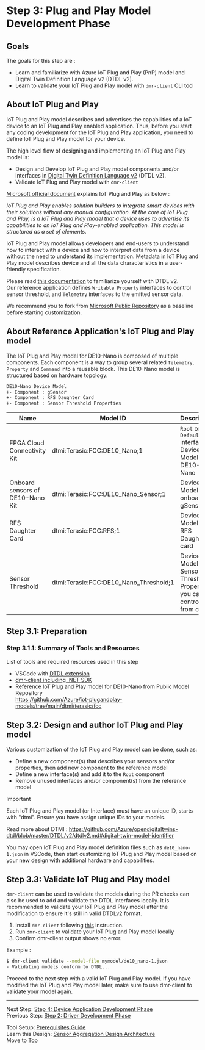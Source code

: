 # Step 3: Plug and Play Model Development Phase

## Goals

The goals for this step are :

- Learn and familiarize with Azure IoT Plug and Play (PnP) model and Digital Twin Definition Language v2 (DTDL v2).
- Learn to validate your IoT Plug and Play model with `dmr-client` CLI tool

## About IoT Plug and Play

IoT Plug and Play model describes and advertises the capabilities of a IoT device to an IoT Plug and Play enabled application. Thus, before you start any coding development for the IoT Plug and Play application, you need to define IoT Plug and Play model for your device.

The high level flow of designing and implementing an IoT Plug and Play model is:

- Design and Develop IoT Plug and Play model components and/or interfaces in [Digital Twin Definition Language v2](https://aka.ms/dtdl) (DTDL v2).
- Validate IoT Plug and Play model with `dmr-client`

[Microsoft official document](:https://docs.microsoft.com/en-us/azure/iot-develop/overview-iot-plug-and-play) explains IoT Plug and Play as below :

*IoT Plug and Play enables solution builders to integrate smart devices with their solutions without any manual configuration. At the core of IoT Plug and Play, is a IoT Plug and Play model that a device uses to advertise its capabilities to an IoT Plug and Play-enabled application. This model is structured as a set of elements.*  

IoT Plug and Play model allows developers and end-users to understand how to interact with a device and how to interpret data from a device without the need to understand its implementation. Metadata in IoT Plug and Play model describes device and all the data characteristics in a user-friendly specification.

Please read [this documentation](https://docs.microsoft.com/en-us/azure/iot-develop/concepts-modeling-guide) to familiarize yourself with DTDL v2.  
Our reference application defines `Writable Property` interfaces to control sensor threshold, and `Telemetry` interfaces to the emitted sensor data.

We recommend you to fork from [Microsoft Public Repository](https://github.com/Azure/iot-plugandplay-models/tree/main/dtmi/terasic/fcc) as a baseline before starting customization.

## About Reference Application's IoT Plug and Play model

The IoT Plug and Play model for DE10-Nano is composed of multiple components. Each component is a way to group several related `Telemetry`, `Property` and `Command` into a reusable block. This DE10-Nano model is structured based on hardware topology:  

```bash
DE10-Nano Device Model  
+- Component : gSensor  
+- Component : RFS Daughter Card  
+- Component : Sensor Threshold Properties  
```

| Name                             | Model ID                               | Description                                               |
|----------------------------------|----------------------------------------|-----------------------------------------------------------|
| FPGA Cloud Connectivity Kit      | dtmi:Terasic:FCC:DE10_Nano;1           | `Root` or `Default` interface.  Device Model of DE10-Nano |
| Onboard sensors of DE10-Nano Kit | dtmi:Terasic:FCC:DE10_Nano_Sensor;1    | Device Model of onboard gSensor                           |
| RFS Daughter Card                | dtmi:Terasic:FCC:RFS;1                 | Device Model of RFS Daughter card                         |
| Sensor Threshold                 | dtmi:Terasic:FCC:DE10_Nano_Threshold;1 | Device Model for Sensor Threshold Properties you can control from cloud.|

## Step 3.1: Preparation

### Step 3.1.1: Summary of Tools and Resources

List of tools and required resources used in this step

- VSCode with [DTDL extension](https://marketplace.visualstudio.com/items?itemName=vsciot-vscode.vscode-dtdl)
- [dmr-client including .NET SDK](https://github.com/Azure/iot-plugandplay-models/blob/main/README.md#install-the-dmr-client-command-line-tool)
- Reference IoT Plug and Play model for DE10-Nano from Public Model Repository  
    <https://github.com/Azure/iot-plugandplay-models/tree/main/dtmi/terasic/fcc>

## Step 3.2: Design and author IoT Plug and Play model

Various customization of the IoT Plug and Play model can be done, such as:

- Define a new component(s) that describes your sensors and/or properties, then add new component to the reference model
- Define a new interface(s) and add it to the `Root` component
- Remove unused interfaces and/or component(s) from the reference model

> [!IMPORTANT]  
> Each IoT Plug and Play model (or Interface) must have an unique ID, starts with "dtmi". Ensure you have assign unique IDs to your models.
>
> Read more about DTMI : <https://github.com/Azure/opendigitaltwins-dtdl/blob/master/DTDL/v2/dtdlv2.md#digital-twin-model-identifier>

You may open IoT Plug and Play model definition files such as `de10_nano-1.json` in VSCode, then start customizing IoT Plug and Play model based on your new design with additional hardware and capabilities.

## Step 3.3: Validate IoT Plug and Play model

`dmr-client` can be used to validate the models during the PR checks can also be used to add and validate the DTDL interfaces locally. It is recommended to validate your IoT Plug and Play model after the modification to ensure it's still in valid DTDLv2 format.

1. Install `dmr-client` following [this](https://github.com/Azure/iot-plugandplay-models/blob/main/README.md#install-the-dmr-client-command-line-tool) instruction.
2. Run `dmr-client` to validate your IoT Plug and Play model locally  
3. Confirm dmr-client output shows no error.

Example :

```bash
$ dmr-client validate --model-file mymodel/de10_nano-1.json
- Validating models conform to DTDL...
```

Proceed to the next step with a valid IoT Plug and Play model. If you have modified the IoT Plug and Play model later, make sure to use dmr-client to validate your model again.

---
Next Step: [Step 4: Device Application Development Phase](step4-software-development-phase.md)  
Previous Step: [Step 2: Driver Development Phase](step2-driver-development-phase.md)

Tool Setup: [Prerequisites Guide](prerequisites.md)  
Learn this Design: [Sensor Aggregation Design Architecture](reference-design.md)  
Move to [Top](../top.md)
